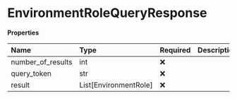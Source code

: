# EnvironmentRoleQueryResponse

**Properties**

| Name              | Type                  | Required | Description |
| :---------------- | :-------------------- | :------- | :---------- |
| number_of_results | int                   | ❌       |             |
| query_token       | str                   | ❌       |             |
| result            | List[EnvironmentRole] | ❌       |             |

